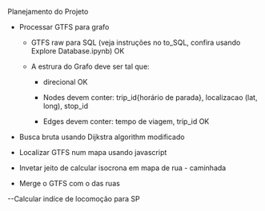 Planejamento do Projeto

- Processar GTFS para grafo

    - GTFS raw para SQL (veja instruções no to_SQL, confira usando Explore Database.ipynb) OK
    
    - A estrura do Grafo deve ser tal que:
    
        - direcional OK
        
        - Nodes devem conter: trip_id{horário de parada}, localizacao (lat, long), stop_id
        
        - Edges devem conter: tempo de viagem, trip_id OK

- Busca bruta usando Dijkstra algorithm modificado

- Localizar GTFS num mapa usando javascript

- Invetar jeito de calcular isocrona em mapa de rua - caminhada
- Merge o GTFS com o das ruas

--Calcular indíce de locomoção para SP
